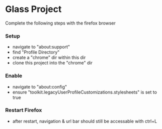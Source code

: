 # Glass Project

Complete the following steps with the firefox browser

### Setup
- navigate to "about:support"
- find "Profile Directory"
- create a "chrome" dir within this dir
- clone this project into the "chrome" dir

### Enable
- navigate to "about:config"
- ensure "toolkit.legacyUserProfileCustomizations.stylesheets" is set to true

### Restart Firefox
- after restart, navigation & url bar should still be accessable with ctrl+L
